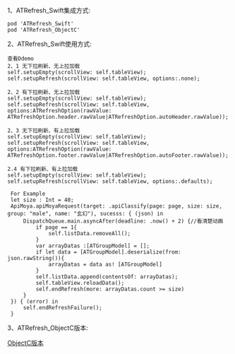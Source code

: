 1、ATRefresh_Swift集成方式:

    pod 'ATRefresh_Swift'
    pod 'ATRefresh_ObjectC'
    
2、ATRefresh_Swift使用方式:

    查看Ddemo
    2、1 无下拉刷新、无上拉加载
    self.setupEmpty(scrollView: self.tableView);
    self.setupRefresh(scrollView: self.tableView, options:.none);
    
    2、2 有下拉刷新、无上拉加载
    self.setupEmpty(scrollView: self.tableView);
    self.setupRefresh(scrollView: self.tableView, options:ATRefreshOption(rawValue: ATRefreshOption.header.rawValue|ATRefreshOption.autoHeader.rawValue));
    
    2、3 无下拉刷新、有上拉加载
    self.setupEmpty(scrollView: self.tableView);
    self.setupRefresh(scrollView: self.tableView, options:ATRefreshOption(rawValue: ATRefreshOption.footer.rawValue|ATRefreshOption.autoFooter.rawValue));
    
    2.4 有下拉刷新、有上拉加载
    self.setupEmpty(scrollView: self.tableView);
    self.setupRefresh(scrollView: self.tableView, options:.defaults);
   
     For Example
     let size : Int = 40;
     ApiMoya.apiMoyaRequest(target: .apiClassify(page: page, size: size, group: "male", name: "玄幻"), sucesss: { (json) in
         DispatchQueue.main.asyncAfter(deadline: .now() + 2) {//看清楚动画
             if page == 1{
                 self.listData.removeAll();
             }
             var arrayDatas :[ATGroupModel] = [];
             if let data = [ATGroupModel].deserialize(from: json.rawString()){
                 arrayDatas = data as! [ATGroupModel]
             }
             self.listData.append(contentsOf: arrayDatas);
             self.tableView.reloadData();
             self.endRefresh(more: arrayDatas.count >= size)
         }
     }) { (error) in
         self.endRefreshFailure();
     }
       
3、ATRefresh_ObjectC版本:
    
[ObjectC版本](https://github.com/tianya2416/ATRefresh_ObjectC.git)
